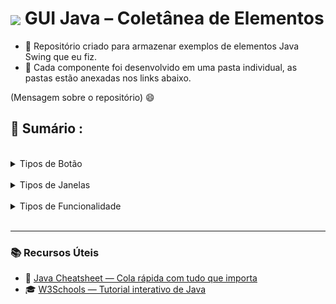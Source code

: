 #  <img src="https://skillicons.dev/icons?i=java" align="center" /> GUI Java – Coletânea de Elementos

- 🎯 Repositório criado para armazenar exemplos de elementos Java Swing que eu fiz.
- 🧭 Cada componente foi desenvolvido em uma pasta individual, as pastas estão anexadas nos links abaixo.

(Mensagem sobre o repositório) 😄

<!-- SESSÃO DO ÍNDICE DE CÓDIGOS ⬇️ -->
## 📇 Sumário :

<br>

<details>
  
 <summary> Tipos de Botão </summary>

### 🚧 Botão Tradicional
Descrição do projeto.
- 🚧 [Nome do Projeto](https://github.com/RgoSL/Exemplos-Interface-Grafica/tree/main/ExemploBotoes) <!-- ⬅️ LINK PARA O RESPECTIVO COMPONENTE -->
<br>

### 🚧 ComboBox
Descrição do projeto.
- 🚧 [Nome do Projeto](https://github.com/RgoSL/Exemplos-Interface-Grafica/tree/main/ExemploComboCheckRadio) <!-- ⬅️ LINK PARA O RESPECTIVO COMPONENTE -->
<br>

### 🚧 Radio Button
Descrição do projeto.
- 🚧 [Nome do Projeto](https://github.com/RgoSL/Exemplos-Interface-Grafica/tree/main/ExemploJRadioButton) <!-- ⬅️ LINK PARA O RESPECTIVO COMPONENTE -->
<br>

</details>
<br>

<!-- ========================================================= -->

<details>
  <summary>Tipos de Janelas</summary>
  
### 🚧 Menu Simples
Descrição do projeto.
- 🚧 [Nome do Projeto](https://github.com/RgoSL/Exemplos-Interface-Grafica/tree/main/ExemploJMenu01) <!-- ⬅️ LINK PARA O RESPECTIVO COMPONENTE -->
<br>

### 🚧 Sub-Menu
Descrição do projeto.
- 🚧 [Nome do Projeto](https://github.com/RgoSL/Exemplos-Interface-Grafica/tree/main/ExemploJMenu02) <!-- ⬅️ LINK PARA O RESPECTIVO COMPONENTE -->
<br>

### 🚧 Listas Singulares
Descrição do projeto.
- 🚧 [Nome do Projeto](https://github.com/RgoSL/Exemplos-Interface-Grafica/tree/main/ExemploJList) <!-- ⬅️ LINK PARA O RESPECTIVO COMPONENTE -->
<br>

### 🚧 Listas Múltiplas
Descrição do projeto.
- 🚧 [Nome do Projeto](https://github.com/RgoSL/Exemplos-Interface-Grafica/tree/main/ExemploJListMTPL) <!-- ⬅️ LINK PARA O RESPECTIVO COMPONENTE -->
<br>

### 🚧 Tabelas
Descrição do projeto.
- 🚧 [Nome do Projeto](https://github.com/RgoSL/Exemplos-Interface-Grafica/tree/main/ExemploJTable) <!-- ⬅️ LINK PARA O RESPECTIVO COMPONENTE -->
<br>

</details>
<br>

<!-- ========================================================= -->

<details>
  <summary>Tipos de Funcionalidade</summary>
  
### 🚧 Função Limpar
Descrição do projeto.
- 🚧 [Nome do Projeto](https://github.com/RgoSL/Exemplos-Interface-Grafica/tree/main/ExemploLimpar) <!-- ⬅️ LINK PARA O RESPECTIVO COMPONENTE -->
<br>

### 🚧 Função Máscara
Descrição do projeto.
- 🚧 [Nome do Projeto](https://github.com/RgoSL/Exemplos-Interface-Grafica/tree/main/ExemploMascara) <!-- ⬅️ LINK PARA O RESPECTIVO COMPONENTE -->
<br>

### 🚧 Função de Exibição
Descrição do projeto.
- 🚧 [Nome do Projeto](https://github.com/RgoSL/Exemplos-Interface-Grafica/tree/main/ExemploOcultarExibir) <!-- ⬅️ LINK PARA O RESPECTIVO COMPONENTE -->
<br>

### 🚧 Função de Ativação
Descrição do projeto.
- 🚧 [Nome do Projeto](https://github.com/RgoSL/Exemplos-Interface-Grafica/tree/main/ExemploDesabilitarHabilitar) <!-- ⬅️ LINK PARA O RESPECTIVO COMPONENTE -->
<br>

### 🚧 Função de Formatação
Descrição do projeto.
- 🚧 [Nome do Projeto](https://github.com/RgoSL/Exemplos-Interface-Grafica/blob/main/ExemploJFormatted/src/exemplojformatted/ExemploJFormatted.java) <!-- ⬅️ LINK PARA O RESPECTIVO COMPONENTE -->
<br>

### 🚧 Função Calculadora
Descrição do projeto.
- 🚧 [Nome do Projeto](https://github.com/RgoSL/Exemplos-Interface-Grafica/tree/main/ExemploCalculadora) <!-- ⬅️ LINK PARA O RESPECTIVO COMPONENTE -->
<br>

### 🚧 Modelo de Interface
Descrição do projeto.
- 🚧 [Nome do Projeto](https://github.com/RgoSL/Exemplos-Interface-Grafica/tree/main/ExemploInterfaceGr%C3%A1fica) <!-- ⬅️ LINK PARA O RESPECTIVO COMPONENTE -->
<br>

</details>
<br>


<!-- SESSÃO DE REFERÊNCIAS ⬇️ -->
---

### 📚 Recursos Úteis

- 🧾 [Java Cheatsheet — Cola rápida com tudo que importa](https://www.geeksforgeeks.org/java/java-cheat-sheet/#java-basics)  
- 🎓 [W3Schools — Tutorial interativo de Java](https://www.w3schools.com/java/java_getstarted.asp)
